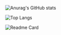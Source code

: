 ![Anurag's GitHub stats](https://github-readme-stats.vercel.app/api?username=ajandria&show_icons=true&theme=radical)

![Top Langs](https://github-readme-stats.vercel.app/api/top-langs/?username=ajandria&hide=HTML&theme=radical)

![Readme Card](https://github-readme-stats.vercel.app/api/pin/?username=ajandria&repo=futuriandge&theme=radical)
